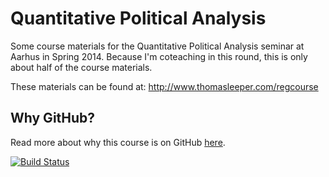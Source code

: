 # Quantitative Political Analysis #

Some course materials for the Quantitative Political Analysis seminar at Aarhus in Spring 2014. Because I'm coteaching in this round, this is only about half of the course materials.

These materials can be found at: http://www.thomasleeper.com/regcourse


## Why GitHub? ##

Read more about why this course is on GitHub [here](fork.md).

[![Build Status](https://travis-ci.org/leeper/regcourse.png?branch=gh-pages)](https://travis-ci.org/leeper/regcourse)
